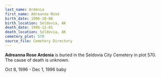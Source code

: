 ```yaml
---
last_name: Ardenia
first_name: Adreanna Rose
birth_date: 1996-10-08
birth_location: Seldovia, AK
death_date: 1996-12-01
death_location: Seldovia, AK
cemetery_plot: 570
source_file: Cemetery Directory
---
```

**Adreanna Rose   Ardenia** is buried in the Seldovia City Cemetery in plot 570.  The cause of death is unknown.

Oct 8, 1996 - Dec 1, 1996
baby

